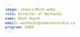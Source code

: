 ```yaml
---
image: /execs/Minh.webp
role: Director of Warhacks
name: Minh Huynh
email: warhacks@ieeeconcordia.ca
program: SOEN
---
```


